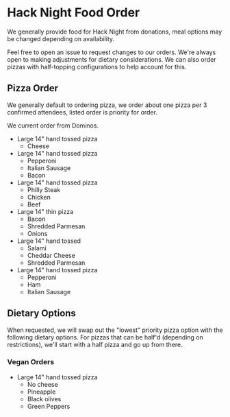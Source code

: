 # Hack Night Food Order

We generally provide food for Hack Night from donations, meal options may be changed depending on availability.

Feel free to open an issue to request changes to our orders. We're always open to making adjustments for dietary considerations. We can also order pizzas with half-topping configurations to help account for this.

## Pizza Order

We generally default to ordering pizza, we order about one pizza per 3 confirmed attendees, listed order is priority for order.

We current order from Dominos.

- Large 14" hand tossed pizza
	- Cheese
- Large 14" hand tossed pizza
	- Pepperoni
	- Italian Sausage
	- Bacon
- Large 14" hand tossed pizza
	- Philly Steak
	- Chicken
	- Beef
- Large 14" thin pizza
	- Bacon
	- Shredded Parmesan
	- Onions	
- Large 14" hand tossed
	- Salami
	- Cheddar Cheese
	- Shredded Parmesan
- Large 14" hand tossed pizza
	- Pepperoni
	- Ham
	- Italian Sausage
	
## Dietary Options

When requested, we will swap out the "lowest" priority pizza option with the following dietary options. For pizzas that can be half'd (depending on restrictions), we'll start with a half pizza and go up from there.

### Vegan Orders

- Large 14" hand tossed pizza
	- No cheese
	- Pineapple
	- Black olives
	- Green Peppers
